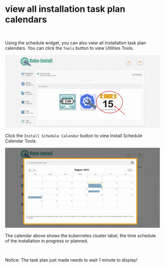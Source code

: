 
# view all installation task plan calendars

<br>

Using the schedule widget, you can also view all installation task plan calendars. You can click the `Tools` button to view Utilities Tools.

![kube-dashboard](images/schedule001.jpg)

Click the `Install Schedule Calendar` button to view Install Schedule Calendar Tools.

![kube-dashboard](images/schedule002.jpg)

The calendar above shows the kubernetes cluster label, the time schedule of the installation in progress or planned. 

<br>

Notice: The task plan just made needs to wait 1 minute to display!

<br>
<br>

